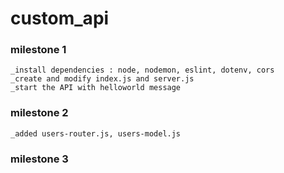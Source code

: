 # custom_api

### milestone 1
    _install dependencies : node, nodemon, eslint, dotenv, cors
    _create and modify index.js and server.js
    _start the API with helloworld message

### milestone 2
    _added users-router.js, users-model.js

### milestone 3



